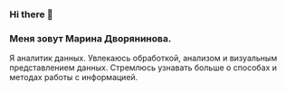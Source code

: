 ### Hi there 👋

### Меня зовут Марина Дворянинова.

Я аналитик данных. Увлекаюсь обработкой, анализом и визуальным представлением данных. Стремлюсь узнавать больше о способах и методах работы с информацией.

<!--
**MSvetl/MSvetl** is a ✨ _special_ ✨ repository because its `README.md` (this file) appears on your GitHub profile.

Here are some ideas to get you started:

- 🔭 I’m currently working on ...
- 🌱 I’m currently learning ...
- 👯 I’m looking to collaborate on ...
- 🤔 I’m looking for help with ...
- 💬 Ask me about ...
- 📫 How to reach me: ...
- 😄 Pronouns: ...
- ⚡ Fun fact: ...
-->
